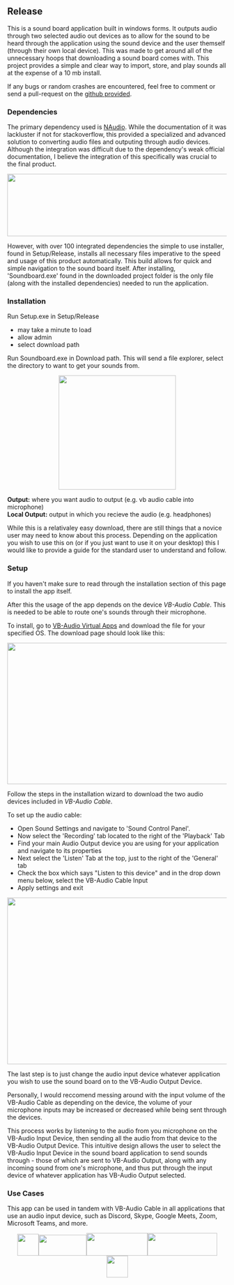 ## Release
This is a sound board application built in windows forms. It outputs audio through two selected audio out devices as to allow for the sound to be heard through the application using the sound device and the user themself (through their own local device). This was made to get around all of the unnecessary hoops that downloading a sound board comes with. This project provides a simple and clear way to import, store, and play sounds all at the expense of a 10 mb install. 

If any bugs or random crashes are encountered, feel free to comment or send a pull-request on the [github provided](https://github.com/matthewschmude/Sound-Board).

### Dependencies
The primary dependency used is [NAudio](https://archive.codeplex.com/?p=naudio). While the documentation of it was lackluster if not for stackoverflow, this provided a specialized and advanced solution to converting audio files and outputing through audio devices. Although the integration was difficult due to the dependency's weak official documentation, I believe the integration of this specifically was crucial to the final product.

<p align="center">
  <a href="https://archive.codeplex.com/?p=naudio">
    <img width="619" height="143" src="https://raw.githubusercontent.com/naudio/NAudio/master/naudio-logo.png">
  </a>
</p>

However, with over 100 integrated dependencies the simple to use installer, found in Setup/Release, installs all necessary files imperative to the speed and usage of this product automatically. This build allows for quick and simple navigation to the sound board itself. After installing, 'Soundboard.exe' found in the downloaded project folder is the only file (along with the installed dependencies) needed to run the application.

### Installation

Run Setup.exe in Setup/Release
 - may take a minute to load
 - allow admin
 - select download path
 
Run Soundboard.exe in Download path. This will send a file explorer, select the directory to want to get your sounds from.
  
<p align="center">
  <img width="269" height="262" src="https://i.stack.imgur.com/Y5zXQ.png">
</p>
  
**Output:** where you want audio to output (e.g. vb audio cable into microphone)  
**Local Output:** output in which you recieve the audio (e.g. headphones)  

While this is a relativaley easy download, there are still things that a novice user may need to know about this process. Depending on the application you wish to use this on (or if you just want to use it on your desktop) this I would like to provide a guide for the standard user to understand and follow.
  
### Setup
If you haven't make sure to read through the installation section of this page to install the app itself. 
  
After this the usage of the app depends on the device _VB-Audio Cable_. This is needed to be able to route one's sounds through their microphone.

To install, go to [VB-Audio Virtual Apps](https://www.vb-audio.com/Cable/) and download the file for your specified OS. 
The download page should look like this: 

<p align="center">
  <a href="https://www.vb-audio.com/Cable/">
    <img width="627" height="324" src="https://gblobscdn.gitbook.com/assets%2F-LNZgv_0q7KdbiUKT8Dm%2F-LNa74oNoEkDdbfZr2U9%2F-LNa832boVO2iYSXjbBf%2Fvb-cable.png?%20%20%20%20%20%20%20alt=media&token=c67bcbda-88aa-4c4b-abad-a0122a4f8848">
  </a>
</p>
  
Follow the steps in the installation wizard to download the two audio devices included in _VB-Audio Cable_.

To set up the audio cable:
  - Open Sound Settings and navigate to 'Sound Control Panel'.  
  - Now select the 'Recording' tab located to the right of the 'Playback' Tab
  - Find your main Audio Output device you are using for your application and navigate to its properties
  - Next select the 'Listen' Tab at the top, just to the right of the 'General' tab
  - Check the box which says "Listen to this device" and in the drop down menu below, select the VB-Audio Cable Input
  - Apply settings and exit
  
<p align="center">
  <img width="512" height="382" src="http://www.gamerecordingprogram.com/faqs/robot-echo-sounds-howling-microphone-noise/echo-robot-sounds-howling-problem-win7B.jpg">
</p>
 
The last step is to just change the audio input device whatever application you wish to use the sound board on to the VB-Audio Output Device.

Personally, I would reccomend messing around with the input volume of the VB-Audio Cable as depending on the device, the volume of your microphone inputs may be increased or decreased while being sent through the devices.
  
This process works by listening to the audio from you microphone on the VB-Audio Input Device, then sending all the audio from that device to the VB-Audio Output Device.
This intuitive design allows the user to select the VB-Audio Input Device in the sound board application to send sounds through - those of which are sent to VB-Audio Output, along with any incoming sound from one's microphone, and thus put through the input device of whatever application has VB-Audio Output selected.

### Use Cases
This app can be used in tandem with VB-Audio Cable in all applications that use an audio input device, such as Discord, Skype, Google Meets, Zoom, Microsoft Teams, and more.

<p align="center">
  <img src="https://discord.com/assets/2c21aeda16de354ba5334551a883b481.png" width="49" height="50" /><img src="https://1000logos.net/wp-content/uploads/2017/06/Skype-Logo.png" width="110" height="48" /><img src="https://weendeavor.com/wp-content/uploads/2020/03/zoom-logo.png" width="140" height="52" /><img src="https://itservices.cvad.unt.edu/sites/default/files/images/logo-teams.png" width="160" height="52" /><img src="https://www.gstatic.com/images/branding/product/2x/meet_96dp.png" width="49" height="50" />
</p>

